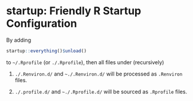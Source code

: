 # startup: Friendly R Startup Configuration

By adding
```r
startup::everything()$unload()
```
to `~/.Rprofile` (or `./.Rprofile`), then all files under (recursively)

1. `./.Renviron.d/` and `~./.Renviron.d/` will be processed as `.Renviron` files.

2. `./.profile.d/` and `~./.Rprofile.d/` will be sourced as `.Rprofile` files.

